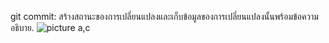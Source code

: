 git commit: สร้างสถานะของการเปลี่ยนแปลงและเก็บข้อมูลของการเปลี่ยนแปลงนั้นพร้อมข้อความอธิบาย.
![picture a,c](https://github.com/65030034/Git_A-Z_Missions_65030034_new/assets/144875017/b63eaa5b-5ee6-4600-803d-76c3c4e2ec52)
